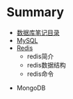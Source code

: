 # Summary

  * [数据库笔记目录](README.md)
  * [MySQL](mysql/mysql简介.md)
  * [Redis](redis/redis简介)
    - redis简介
    - redis数据结构
    - redis命令

- MongoDB